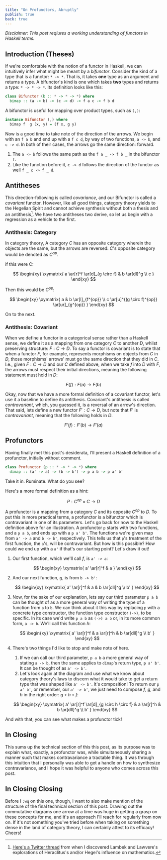```yaml
---
title: "On Profunctors, Abruptly"
publish: true
back: true
---
```


_Disclaimer: This post reqiures a working understanding of functors in
Haskell terms._

## Introduction (Theses)

If we're comfortable with the notion of a functor in Haskell, we can
intuitively infer what might be meant by a _bifunctor_.  Consider the
kind of a type that is a functor: `* -> *`. That is, it takes __one__
type as an argument and returns a type. A bifunctor's kind is one
which takes __two__ types and returns a type: `* -> * -> *`.  Its
definition looks like this:

```haskell
class Bifunctor (b :: * -> * -> *) where
  bimap :: (a -> b) -> (c -> d) -> f a c -> f b d
```

A bifunctor is useful for mapping over product types, such as `(,)`:

```haskell
instance Bifunctor (,) where
  bimap f  g (x, y) = (f x, g y)
```

Now is a good time to take note of the direction of the arrows.  We
begin with an `f a b` and end up with a `f c d`, by way of two
functions, `a -> b`, and `c -> d`. In both of their cases, the arrows
go the same direction: forward.

1. The `a -> b` follows the same path as the `f a _ -> f b _` in the
   bifunctor `f`.
1. Like the function before it, `c -> d` follows the direction of the
   functor as well `f _ c -> f _ d`.

## Antitheses

This direction-following is called _covariance_, and our Bifunctor is
called a _covariant_ functor.  However, like all good things, category
theory yields to the Hegelian Spirit and cannot achieve synthesis
without both a thesis and an antithesis[^lawvere].  We have two
antitheses two derive, so let us begin with a regression as a vehicle
to the first.

[^lawvere]: [Here's a Twitter
thread](https://twitter.com/pittma_/status/933569372768972800) from
when I discovered Lambek and Lawvere's explorations of Heraclitus's
and/or Hegel's influence on mathematics.

### Antithesis: Category

In category theory, A category $C$ has an opposite category wherein
the objects are the same, but the arrows are reversed.  $C$'s opposite
category would be denoted as $C^{op}$.

if this were C:

$$
\begin{xy}
\xymatrix{
  a \ar[r]^f \ar[d]_{g \circ f} & b \ar[dl]^g \\
  c
}
\end{xy}
$$

Then this would be $C^{op}$:

$$
\begin{xy}
\xymatrix{
  a & b \ar[l]_{f^{op}} \\
  c \ar[u]^{(g \circ f)^{op}} \ar[ur]_{g^{op}}
}
\end{xy}
$$

On to the next.

### Antithesis: Covariant

When we define a functor in a categorical sense rather than a Haskell
sense, we define it as a mapping from one category $C$ to another $D$,
whilst preserving structure: $F : C \rightarrow D$. To say a functor
is covariant is to state that when a functor $F$, for example,
represents morphisms on objects from $C$ in $D$, those morphisms'
arrows' must go the same direction that they did in $C$. I.e., given
$F : C \rightarrow D$ and our $C$ defined above, when we take $f$ into
$D$ with $F$, the arrows must respect their initial directions,
meaning the following statement must hold in $D$:

$$
F(f) : F(a) \rightarrow F(b)
$$

Okay, now that we have a more formal definition of a covariant
functor, let's use it a baseline to define its antithesis.
Covariant's antithesis is called _contravariant_, which, you guessed
it, is a reversal of an arrow's direction. That said, lets define a
new functor $F' : C \rightarrow D$, but note that $F'$ is
_contravariant_, meaning that the following holds in $D$.

$$
F'(f) : F'(b) \rightarrow F'(a)
$$

## Profunctors

Having finally met this post's desiderata, I'll present a Haskell definition of a profunctor, initially without comment.

```haskell
class Profunctor (p :: * -> * -> *) where
  dimap :: (a' -> a) -> (b -> b') -> p a b -> p a' b'
```

Take it in. Ruminate. What do you see?

Here's a more formal definition as a hint:

$$
P : C^{op} \times C \rightarrow D
$$

A profunctor is a mapping from a category $C$ and its opposite
$C^{op}$ to $D$.  To put this in more practical terms, a profunctor is
a bifunctor which is contravariant in one of its parameters. Let's go
back for now to the Haskell definition above for an illustration.  A
profunctor `p` starts with two functions, and a `p a b`, and ends up
with a `p a' b'`.  The functions we're given map from `a' -> a` and `b
-> b'`, respectively.  This tells us that `p`'s treatment of the first
function, the `a`'s, will be contravariant.  But how is this possible?
How could we end up with a `a'` if that's our starting point?  Let's
draw it out!

1. Our first function, which we'll call $f$, is `a' -> a`:

   $$
   \begin{xy}
   \xymatrix{
     a' \ar[r]^f & a
   }
   \end{xy}
   $$

1. And our next function, $g$,  is from `b -> b'`:

   $$
   \begin{xy}
   \xymatrix{
     a' \ar[r]^f & a & b \ar[dll]^g \\
     b'
   }
   \end{xy}
   $$

1. Now, for the sake of our explanation, lets say our third parameter
   `p a b` can be thought of as a more general way of writing the type
   of a function from `a` to `b`. We can think about it this way by
   replacing `p` with a concrete type constructor, the function type
   constructor `(->)`, to be specific.  In its case we'd write `p a b`
   as `(->) a b` or, in its more common form, `a -> b`. We'll call
   this function $h$:

   $$
   \begin{xy}
   \xymatrix{
     a' \ar[r]^f & a \ar[r]^h & b \ar[dll]^g \\
     b'
   }
   \end{xy}
   $$

1. There's two things I'd like to stop and make note of here.
   1. If we can call our third parameter, `p a b` a more general way
      of stating `a -> b`, then the same applies to `dimap`'s return
      type, `p a' b'`.  It can be thought of as `a' -> b'`.
   1. Let's look again at the diagram and use what we know about
      category theory's laws to discern what it would take to get a
      return type that was shaped like `a' -> b'`.  It's composition!
      To return our `p a' b'`, or remember, our `a' -> b'`, we just
      need to compose $f$, $g$, and $h$ in the right order: $g \circ h
      \circ f$:

   $$
   \begin{xy}
   \xymatrix{
     a' \ar[r]^f \ar[d]_{g \circ h \circ f} & a \ar[r]^h & b \ar[dll]^g \\
     b'
   }
   \end{xy}
   $$

And with that, you can see what makes a profunctor tick!

## In Closing

This sums up the technical section of this this post, as its purpose
was to explain what, exactly, a profunctor was, while simultaneously
sharing a manner such that makes contravariance a tractable thing.  It
was through this intuition that I personally was able to get a handle
on how to synthesize contravariance, and I hope it was helpful to
anyone who comes across this post.

## In Closing Closing

Before I `:wq` on this one, though, I want to also make mention of the
structure of the final technical section of this post.  Drawing out
the commutative diagrams one arrow at a time was huge in getting a
grasp on these concepts for me, and it's an approach I'll reach for
regularly from now on.  If it's not something you've tried before when
taking on something dense in the land of category theory, I can
certainly attest to its efficacy!  Cheers!
